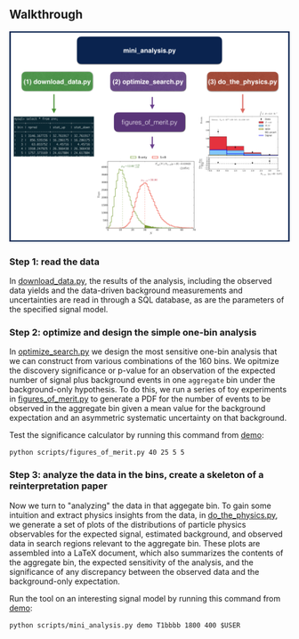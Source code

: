 ## Walkthrough

![alt_tag](../extras/flow_chart.png)


### Step 1: read the data
In [download_data.py](./download_data.py), the results of the analysis, including the observed data yields and the data-driven background measurements and uncertainties are read in through a SQL database, as are the parameters of the specified signal model.

### Step 2: optimize and design the simple one-bin analysis
In [optimize_search.py](./optimize_search.py) we design the most sensitive one-bin analysis that we can construct from various combinations of the 160 bins. We opitmize the discovery significance or p-value for an observation of the expected number of signal plus background events in one ``aggregate`` bin under the background-only hypothesis. To do this, we run a series of toy experiments in [figures_of_merit.py](./figures_of_merit.py#L35) to generate a PDF for the number of events to be observed in the aggregate bin given a mean value for the background expectation and an asymmetric systematic uncertainty on that background.

Test the significance calculator by running this command from [demo](../):

```
python scripts/figures_of_merit.py 40 25 5 5
```

### Step 3: analyze the data in the bins, create a skeleton of a reinterpretation paper
Now we turn to "analyzing" the data in that aggegate bin. To gain some intuition and extract physics insights from the data, in [do_the_physics.py](./do_the_physics.py), we generate a set of plots of the distributions of particle physics observables for the expected signal, estimated background, and observed data in search regions relevant to the aggregate bin. These plots are assembled into a LaTeX document, which also summarizes the contents of the aggregate bin, the expected sensitivity of the analysis, and the significance of any discrepancy between the observed data and the background-only expectation.

Run the tool on an interesting signal model by running this command from [demo](../):

```
python scripts/mini_analysis.py demo T1bbbb 1800 400 $USER
```
